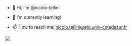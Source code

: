 - 👋 Hi, I’m @nicolo-tellini

- 🌱 I’m currently learning!

- 📫 How to reach me: nicolo.tellini@etu.univ-cotedazur.fr

<img src="https://github-readme-stats.vercel.app/api/top-langs?username=nicolo-tellini"/>
